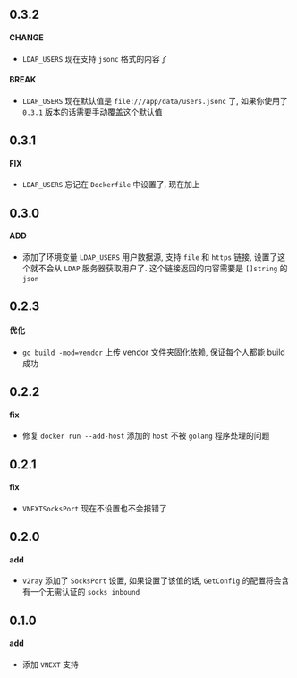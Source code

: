 0.3.2
------------
#### CHANGE
- `LDAP_USERS` 现在支持 `jsonc` 格式的内容了

#### BREAK
- `LDAP_USERS` 现在默认值是 `file:///app/data/users.jsonc` 了, 如果你使用了 `0.3.1` 版本的话需要手动覆盖这个默认值

0.3.1
------------
#### FIX
- `LDAP_USERS` 忘记在 `Dockerfile` 中设置了, 现在加上

0.3.0
------------
#### ADD
- 添加了环境变量 `LDAP_USERS` 用户数据源, 支持 `file` 和 `https` 链接, 设置了这个就不会从 `LDAP` 服务器获取用户了.
  这个链接返回的内容需要是 `[]string` 的 `json`

0.2.3
------------
#### 优化
- `go build -mod=vendor` 上传 vendor 文件夹固化依赖, 保证每个人都能 build 成功

0.2.2
------------
#### fix
- 修复 `docker run --add-host` 添加的 `host` 不被 `golang` 程序处理的问题

0.2.1
------------
#### fix
- `VNEXTSocksPort` 现在不设置也不会报错了

0.2.0
------------
#### add
- `v2ray` 添加了 `SocksPort` 设置, 如果设置了该值的话, `GetConfig` 的配置将会含有一个无需认证的 `socks inbound`

0.1.0
------------
#### add
- 添加 `VNEXT` 支持

